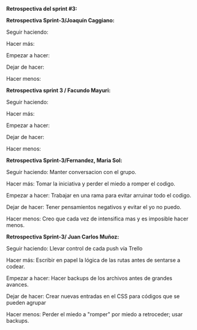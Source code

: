 **Retrospectiva del sprint #3:**

**Retrospectiva Sprint-3/Joaquín Caggiano:**

Seguir haciendo: 

Hacer más: 

Empezar a hacer: 

Dejar de hacer: 

Hacer menos: 

**Retrospectiva sprint 3 / Facundo Mayuri:**

Seguir haciendo: 

Hacer más: 

Empezar a hacer: 

Dejar de hacer: 

Hacer menos: 

**Retrospectiva Sprint-3/Fernandez, Maria Sol:**

Seguir haciendo: Manter conversacion con el grupo.

Hacer más:  Tomar la iniciativa y perder el miedo a romper el codigo.

Empezar a hacer:  Trabajar en una rama para evitar arruinar todo el codigo.

Dejar de hacer: Tener pensamientos negativos y evitar el yo no puedo.

Hacer menos: Creo que cada vez de intensifica mas y es imposible hacer menos.

**Retrospectiva Sprint-3/ Juan Carlos Muñoz:**

Seguir haciendo: Llevar control de cada push vía Trello

Hacer más: Escribir en papel la lógica de las rutas antes de sentarse a codear. 

Empezar a hacer: Hacer backups de los archivos antes de grandes avances.

Dejar de hacer: Crear nuevas entradas en el CSS para códigos que se pueden agrupar

Hacer menos: Perder el miedo a "romper" por miedo a retroceder; usar backups.


